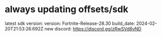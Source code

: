 # always updating offsets/sdk
latest sdk version:
version: Fortnite-Release-28.30
build_date: 2024-02-20T21:53:26.692Z
new discord:
https://discord.gg/zRwSVd8vND
